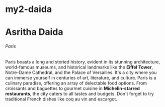 # my2-daida

# Asritha Daida
###### Paris

Paris boasts a long and storied history, evident in its stunning architecture, world-famous museums, and historical landmarks like the **Eiffel Tower**, Notre-Dame Cathedral, and the Palace of Versailles. It's a city where you can immerse yourself in centuries of art, literature, and culture. Paris is a culinary paradise, offering an array of delectable food options. From croissants and baguettes to gourmet cuisine in __Michelin-starred restaurants__, the city caters to all tastes and budgets. Don't forget to try traditional French dishes like coq au vin and escargot.
